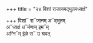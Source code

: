+++
title = "२४ विशां राजानमद्भुतमध्यक्षं"

+++
विशां᳓ रा᳓जानम् अ᳓द्भुतम्  
अ᳓ध्यक्षं ध᳓र्मणाम् इम᳓म्  
अग्नि᳓म् ईळे स᳓ उ श्रवत्